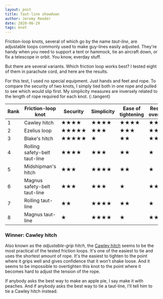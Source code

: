 ```yaml
---
layout: post
title: Taut-line showdown
author: Jeremy Reeder
date: 2020-06-29
tags: knot
---
```


Friction-loop knots, several of which go by the name _taut-line_, are
adjustable loops commonly used to make guy-lines easily adjusted. They're handy
when you need to support a tent or hammock, tie an aircraft down, or fix a
telescope in orbit. You know, everday stuff.

But there are several variants. Which friction loop works best? I tested eight
of them in parachute cord, and here are the results.

For this test, I used no special equipment. Just hands and feet and rope. To
compare the security of two knots, I simply tied both in one rope and pulled to
see which would slip first. My simplicity measures are inversely related to the
length of rope required for each knot.
{:.tangent}

| Rank | Friction-loop knot            | Security   | Simplicity | Ease of tightening | Resistance to overtightening |
|------|-------------------------------|------------|------------|--------------------|------------------------------|
| 1    | Cawley hitch                  | ★★★★       | ★★★★       | ★★★★               | ★★★★★                        |
| 2    | Ezelius loop                  | ★★★★★      | ★★★        | ★★★                | ★★                           |
| 3    | Blake's hitch                 | ★★★★★      | ★          | ★★                 | ★★★★                         |
| 4    | Rolling safety-belt taut-line | ★★★★       | ★★★        | ★★                 | ★                            |
| 5    | Midshipman's hitch            | ★★★        | ★★★★       | ★★                 | ★                            |
| 6    | Magnus safety-belt taut-line  | ★★★        | ★★★        | ★                  | ★★                           |
| 7    | Rolling taut-line             | ★★         | ★★★★       | ★★                 | ★                            |
| 8    | Magnus taut-line              | ★          | ★★★★       | ★                  | ★★★                          |


### Winner: Cawley hitch

Also known as the _adjustable-grip hitch_, the [Cawley hitch][cawley-hitch]
seems to be the most practical of the tested friction loops. It's one of the
easiest to tie and uses the shortest amount of rope. It's the easiest to
tighten to the point where it grips well and gives confidence that it won't
shake loose. And it seems to be impossible to overtighten this knot to the
point where it becomes hard to adjust the tension of the rope.

If anybody asks the best way to make an apple pie, I say make it with peaches.
And if anybody asks the best way to tie a taut-line, I'll tell him to tie a
Cawley hitch instead.


[cawley-hitch]: https://en.wikipedia.org/wiki/Adjustable_grip_hitch
